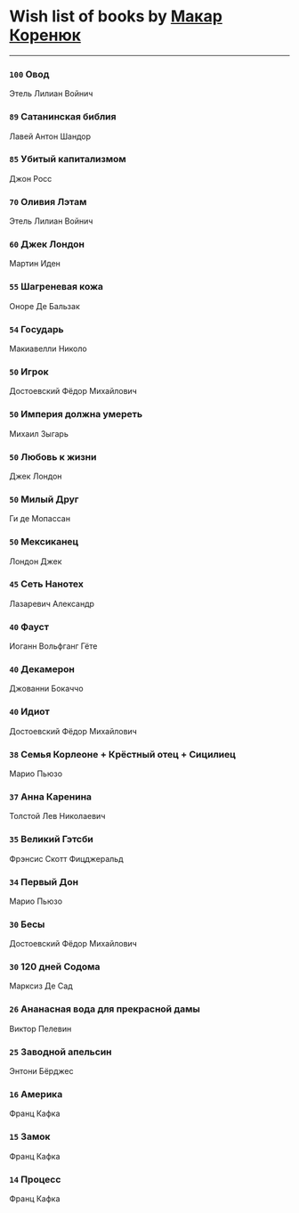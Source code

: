 # Wish list of books by [Макар Коренюк](http://vk.com/id126368737)
---

### `100` Овод
Этель Лилиан Войнич

### `89` Сатанинская библия
Лавей Антон Шандор

### `85` Убитый капитализмом
Джон Росс

### `70` Оливия Лэтам
Этель Лилиан Войнич

### `60` Джек Лондон
Мартин Иден

### `55` Шагреневая кожа
Оноре Де Бальзак

### `54` Государь
Макиавелли Николо

### `50` Игрок
Достоевский Фёдор Михайлович

### `50` Империя должна умереть
Михаил Зыгарь

### `50` Любовь к жизни
Джек Лондон

### `50` Милый Друг
Ги де Мопассан

### `50` Мексиканец
Лондон Джек

### `45` Сеть Нанотех
Лазаревич Александр

### `40` Фауст
Иоганн Вольфганг Гёте

### `40` Декамерон
Джованни Бокаччо

### `40` Идиот
Достоевский Фёдор Михайлович

### `38` Семья Корлеоне + Крёстный отец + Сицилиец
Марио Пьюзо

### `37` Анна Каренина
Толстой Лев Николаевич

### `35` Великий Гэтсби
Фрэнсис Скотт Фицджеральд

### `34` Первый Дон
Марио Пьюзо

### `30` Бесы
Достоевский Фёдор Михайлович

### `30` 120 дней Содома
Марксиз Де Сад

### `26` Ананасная вода для прекрасной дамы
Виктор Пелевин

### `25` Заводной апельсин
Энтони Бёрджес

### `16` Америка
Франц Кафка

### `15` Замок
Франц Кафка

### `14` Процесс
Франц Кафка

